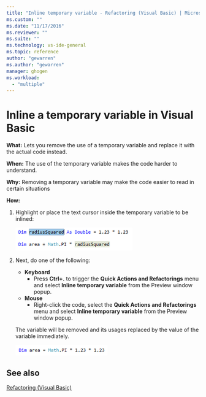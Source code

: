 ```yaml
---
title: "Inline temporary variable - Refactoring (Visual Basic) | Microsoft Docs"
ms.custom: ""
ms.date: "11/17/2016"
ms.reviewer: ""
ms.suite: ""
ms.technology: vs-ide-general
ms.topic: reference
author: "gewarren"
ms.author: "gewarren"
manager: ghogen
ms.workload: 
  - "multiple"
---
```

# Inline a temporary variable in Visual Basic

**What:** Lets you remove the use of a temporary variable and replace it with the actual code instead.

**When:** The use of the temporary variable makes the code harder to understand.  

**Why:** Removing a temporary variable may make the code easier to read in certain situations

**How:**

1. Highlight or place the text cursor inside the temporary variable to be inlined:

   ![Highlighted code](media/inline-highlight-vb.png)

1. Next, do one of the following:
   * **Keyboard**
     * Press **Ctrl+.** to trigger the **Quick Actions and Refactorings** menu and select **Inline temporary variable** from the Preview window popup.
   * **Mouse**
     * Right-click the code, select the **Quick Actions and Refactorings** menu and select **Inline temporary variable** from the Preview window popup.

   The variable will be removed and its usages replaced by the value of the variable immediately.

   ![Inline result](media/inline-result-vb.png)

## See also

[Refactoring (Visual Basic)](../refactoring-vb.md)